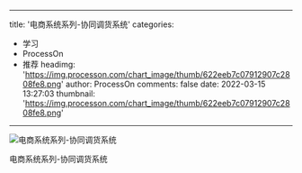 
---
title: '电商系统系列-协同调货系统'
categories: 
 - 学习
 - ProcessOn
 - 推荐
headimg: 'https://img.processon.com/chart_image/thumb/622eeb7c07912907c2808fe8.png'
author: ProcessOn
comments: false
date: 2022-03-15 13:27:03
thumbnail: 'https://img.processon.com/chart_image/thumb/622eeb7c07912907c2808fe8.png'
---

<div>   
<img class="thumb" alt="电商系统系列-协同调货系统" src="https://img.processon.com/chart_image/thumb/622eeb7c07912907c2808fe8.png" referrerpolicy="no-referrer">
<p>电商系统系列-协同调货系统</p>  
</div>
            